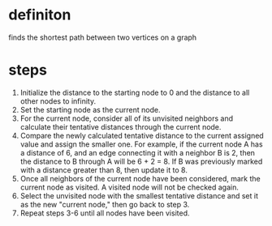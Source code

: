 # definiton

finds the shortest path between two vertices on a graph

# steps

1. Initialize the distance to the starting node to 0 and the distance to all other nodes to infinity.
2. Set the starting node as the current node.
3. For the current node, consider all of its unvisited neighbors and calculate their tentative distances through the current node.
4. Compare the newly calculated tentative distance to the current assigned value and assign the smaller one. For example, if the current node A has a distance of 6, and an edge connecting it with a neighbor B is 2, then the distance to B through A will be 6 + 2 = 8. If B was previously marked with a distance greater than 8, then update it to 8.
5. Once all neighbors of the current node have been considered, mark the current node as visited. A visited node will not be checked again.
6. Select the unvisited node with the smallest tentative distance and set it as the new "current node," then go back to step 3.
7. Repeat steps 3-6 until all nodes have been visited.
